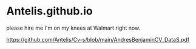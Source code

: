 # Antelis.github.io

please hire me I'm on my knees at Walmart right now.

https://github.com/Antelis/Cv-s/blob/main/AndresBenjaminCV_DataS.pdf